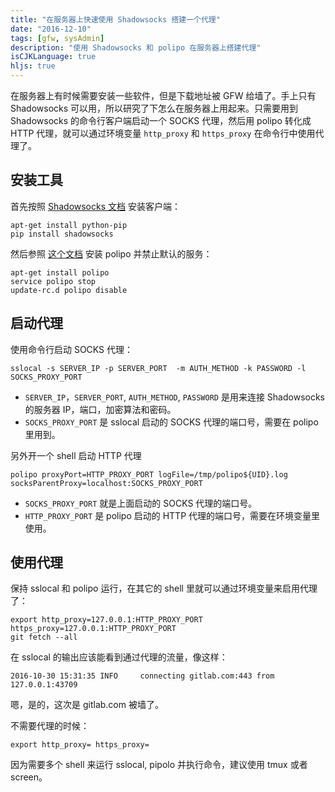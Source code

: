 ```yaml
---
title: "在服务器上快速使用 Shadowsocks 搭建一个代理"
date: "2016-12-10"
tags: [gfw, sysAdmin]
description: "使用 Shadowsocks 和 polipo 在服务器上搭建代理"
isCJKLanguage: true
hljs: true
---
```



在服务器上有时候需要安装一些软件，但是下载地址被 GFW 给墙了。手上只有 Shadowsocks 可以用，所以研究了下怎么在服务器上用起来。只需要用到 Shadowsocks 的命令行客户端启动一个 SOCKS 代理，然后用 polipo 转化成 HTTP 代理，就可以通过环境变量 `http_proxy` 和 `https_proxy` 在命令行中使用代理了。

<!--more-->

## 安装工具
首先按照 [Shadowsocks 文档](https://github.com/shadowsocks/shadowsocks/blob/master/README.md) 安装客户端：

```
apt-get install python-pip
pip install shadowsocks
```

然后参照 [这个文档](https://github.com/shadowsocks/shadowsocks/wiki/Convert-Shadowsocks-into-an-HTTP-proxy) 安装 polipo 并禁止默认的服务：

```
apt-get install polipo
service polipo stop
update-rc.d polipo disable
```

## 启动代理
使用命令行启动 SOCKS 代理：

```
sslocal -s SERVER_IP -p SERVER_PORT  -m AUTH_METHOD -k PASSWORD -l SOCKS_PROXY_PORT
```

* `SERVER_IP`，`SERVER_PORT`, `AUTH_METHOD`, `PASSWORD` 是用来连接 Shadowsocks 的服务器 IP，端口，加密算法和密码。
* `SOCKS_PROXY_PORT` 是 sslocal 启动的 SOCKS 代理的端口号，需要在 polipo 里用到。

另外开一个 shell 启动 HTTP 代理

```
polipo proxyPort=HTTP_PROXY_PORT logFile=/tmp/polipo${UID}.log socksParentProxy=localhost:SOCKS_PROXY_PORT
```

* `SOCKS_PROXY_PORT` 就是上面启动的 SOCKS 代理的端口号。
* `HTTP_PROXY_PORT` 是 polipo 启动的 HTTP 代理的端口号，需要在环境变量里使用。

## 使用代理
保持 sslocal 和 polipo 运行，在其它的 shell 里就可以通过环境变量来启用代理了：

```
export http_proxy=127.0.0.1:HTTP_PROXY_PORT https_proxy=127.0.0.1:HTTP_PROXY_PORT
git fetch --all
```

在 sslocal 的输出应该能看到通过代理的流量，像这样：

```
2016-10-30 15:31:35 INFO     connecting gitlab.com:443 from 127.0.0.1:43709
```

嗯，是的，这次是 gitlab.com 被墙了。

不需要代理的时候：

```
export http_proxy= https_proxy=
```

因为需要多个 shell 来运行 sslocal, pipolo 并执行命令，建议使用 tmux 或者 screen。
